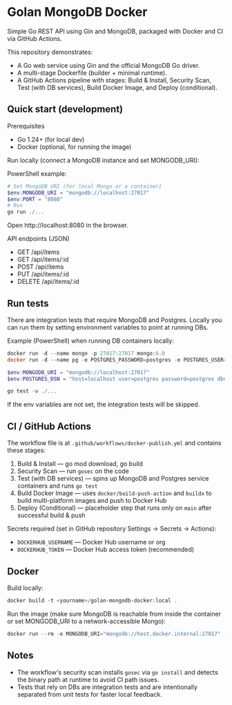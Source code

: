 # Golan MongoDB Docker

Simple Go REST API using Gin and MongoDB, packaged with Docker and CI via GitHub Actions.

This repository demonstrates:

- A Go web service using Gin and the official MongoDB Go driver.
- A multi-stage Dockerfile (builder + minimal runtime).
- A GitHub Actions pipeline with stages: Build & Install, Security Scan, Test (with DB services), Build Docker Image, and Deploy (conditional).

## Quick start (development)

Prerequisites
- Go 1.24+ (for local dev)
- Docker (optional, for running the image)

Run locally (connect a MongoDB instance and set MONGODB_URI):

PowerShell example:

```powershell
# Set MongoDB URI (for local Mongo or a container)
$env:MONGODB_URI = "mongodb://localhost:27017"
$env:PORT = "8080"
# Run
go run ./...
```

Open http://localhost:8080 in the browser.

API endpoints (JSON)
- GET /api/items
- GET /api/items/:id
- POST /api/items
- PUT /api/items/:id
- DELETE /api/items/:id

## Run tests

There are integration tests that require MongoDB and Postgres. Locally you can run them by setting environment variables to point at running DBs.

Example (PowerShell) when running DB containers locally:

```powershell
docker run -d --name mongo -p 27017:27017 mongo:6.0
docker run -d --name pg -e POSTGRES_PASSWORD=postgres -e POSTGRES_USER=postgres -e POSTGRES_DB=testdb -p 5432:5432 postgres:15

$env:MONGODB_URI = "mongodb://localhost:27017"
$env:POSTGRES_DSN = "host=localhost user=postgres password=postgres dbname=testdb sslmode=disable"

go test -v ./...
```

If the env variables are not set, the integration tests will be skipped.

## CI / GitHub Actions

The workflow file is at `.github/workflows/docker-publish.yml` and contains these stages:

1. Build & Install — go mod download, go build
2. Security Scan — run `gosec` on the code
3. Test (with DB services) — spins up MongoDB and Postgres service containers and runs `go test`
4. Build Docker Image — uses `docker/build-push-action` and `buildx` to build multi-platform images and push to Docker Hub
5. Deploy (Conditional) — placeholder step that runs only on `main` after successful build & push

Secrets required (set in GitHub repository Settings → Secrets → Actions):
- `DOCKERHUB_USERNAME` — Docker Hub username or org
- `DOCKERHUB_TOKEN` — Docker Hub access token (recommended)

## Docker

Build locally:

```powershell
docker build -t <yourname>/golan-mongodb-docker:local .
```

Run the image (make sure MongoDB is reachable from inside the container or set MONGODB_URI to a network-accessible Mongo):

```powershell
docker run --rm -e MONGODB_URI="mongodb://host.docker.internal:27017" -p 8080:8080 <yourname>/golan-mongodb-docker:local
```

## Notes

- The workflow's security scan installs `gosec` via `go install` and detects the binary path at runtime to avoid CI path issues.
- Tests that rely on DBs are integration tests and are intentionally separated from unit tests for faster local feedback.
